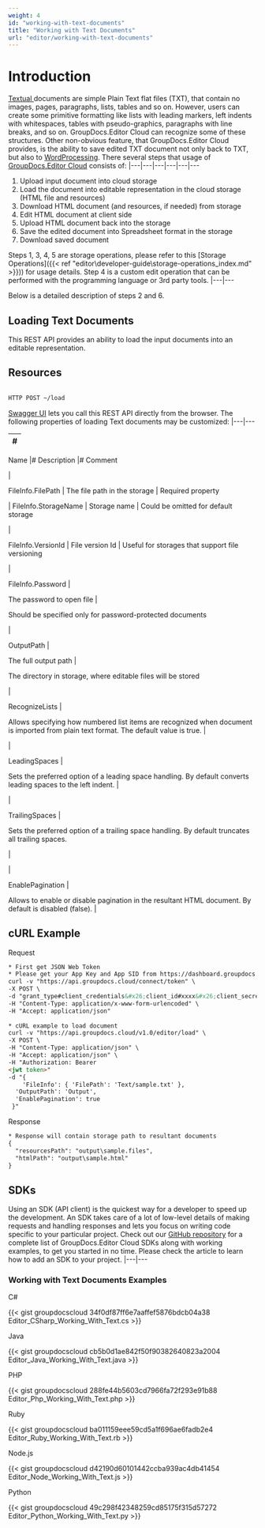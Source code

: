 ```yaml
---
weight: 4
id: "working-with-text-documents"
title: "Working with Text Documents"
url: "editor/working-with-text-documents"
---
```






# Introduction #

[Textual ](https://wiki.fileformat.com/word-processing/txt/)documents are simple Plain Text flat files (TXT), that contain no images, pages, paragraphs, lists, tables and so on. However, users can create some primitive formatting like lists with leading markers, left indents with whitespaces, tables with pseudo-graphics, paragraphs with line breaks, and so on. GroupDocs.Editor Cloud can recognize some of these structures. Other non-obvious feature, that GroupDocs.Editor Cloud provides, is the ability to save edited TXT document not only back to TXT, but also to [WordProcessing](https://wiki.fileformat.com/word-processing/). There several steps that usage of [GroupDocs.Editor Cloud](https://products.groupdocs.cloud/editor) consists of:
|---|---|---|---|---|---

1. Upload input document into cloud storage
1. Load the document into editable representation in the cloud storage (HTML file and resources)
1. Download HTML document (and resources, if needed) from storage
1. Edit HTML document at client side
1. Upload HTML document back into the storage
1. Save the edited document into Spreadsheet format in the storage
1. Download saved document

Steps 1, 3, 4, 5 are storage operations, please refer to this [Storage Operations]({{< ref "editor\developer-guide\storage-operations\_index.md" >}})) for usage details. Step 4 is a custom edit operation that can be performed with the programming language or 3rd party tools.
|---|---

Below is a detailed description of steps 2 and 6.

## Loading Text Documents ##

This REST API provides an ability to load the input documents into an editable representation.

## Resources ##

```html 

HTTP POST ~/load

 ```

[Swagger UI](https://apireference.groupdocs.cloud/editor/#/Edit) lets you call this REST API directly from the browser. The following properties of loading Text documents may be customized:
|---|---

|#
|---
Name
|#
Description
|#
Comment

|

FileInfo.FilePath
|
The file path in the storage
|
Required property

|
FileInfo.StorageName
|
Storage name
|
Could be omitted for default storage

|

FileInfo.VersionId
|
File version Id
|
Useful for storages that support file versioning

|


FileInfo.Password
|

The password to open file
|

Should be specified only for password-protected documents

|


OutputPath
|

The full output path
|

The directory in storage, where editable files will be stored

|

RecognizeLists
|

Allows specifying how numbered list items are recognized when document is imported from plain text format. The default value is true.
|

 

|

LeadingSpaces
|

Sets the preferred option of a leading space handling. By default converts leading spaces to the left indent.
|

 

|

TrailingSpaces
|



Sets the preferred option of a trailing space handling. By default truncates all trailing spaces.

|

 

|

EnablePagination
|

Allows to enable or disable pagination in the resultant HTML document. By default
is disabled (false).
|

 


 

## cURL Example ##



 


 Request

```html 
* First get JSON Web Token
* Please get your App Key and App SID from https://dashboard.groupdocs.cloud/#/apps. Kindly place App Key in "client_secret" and App SID in "client_id" argument.
curl -v "https://api.groupdocs.cloud/connect/token" \
-X POST \
-d "grant_type#client_credentials&#x26;client_id#xxxx&#x26;client_secret#xxxx" \
-H "Content-Type: application/x-www-form-urlencoded" \
-H "Accept: application/json"
 
* cURL example to load document
curl -v "https://api.groupdocs.cloud/v1.0/editor/load" \
-X POST \
-H "Content-Type: application/json" \
-H "Accept: application/json" \
-H "Authorization: Bearer 
<jwt token>"
-d "{
    'FileInfo': { 'FilePath': 'Text/sample.txt' },
  'OutputPath': 'Output',
  'EnablePagination': true
 }"
 ```


 Response

```html 
* Response will contain storage path to resultant documents
{
  "resourcesPath": "output\sample.files",
  "htmlPath": "output\sample.html"
}
 ```





## SDKs ##


Using an SDK (API client) is the quickest way for a developer to speed up the development. An SDK takes care of a lot of low-level details of making requests and handling responses and lets you focus on writing code specific to your particular project. Check out our [GitHub repository](https://github.com/groupdocs-editor-cloud) for a complete list of GroupDocs.Editor Cloud SDKs along with working examples, to get you started in no time. Please check the article to learn how to add an SDK to your project.
|---|---


### Working with Text Documents Examples ###


 C#




{{< gist groupdocscloud 34f0df87ff6e7aaffef5876bdcb04a38 Editor_CSharp_Working_With_Text.cs >}}





 Java




{{< gist groupdocscloud cb5b0d1ae842f50f90382640823a2004 Editor_Java_Working_With_Text.java >}}





 PHP




{{< gist groupdocscloud 288fe44b5603cd7966fa72f293e91b88 Editor_Php_Working_With_Text.php >}}





 Ruby




{{< gist groupdocscloud ba011159eee59cd5a1f696ae6fadb2e4 Editor_Ruby_Working_With_Text.rb >}}





 Node.js




{{< gist groupdocscloud d42190d60101442ccba939ac4db41454 Editor_Node_Working_With_Text.js >}}





 Python




{{< gist groupdocscloud 49c298f42348259cd85175f315d57272 Editor_Python_Working_With_Text.py >}}







 
